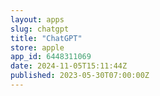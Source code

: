 ```yaml
---
layout: apps
slug: chatgpt
title: "ChatGPT"
store: apple
app_id: 6448311069
date: 2024-11-05T15:11:44Z
published: 2023-05-30T07:00:00Z
---
```

